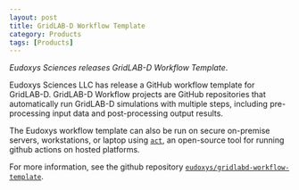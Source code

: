 ```yaml
---
layout: post
title: GridLAB-D Workflow Template
category: Products
tags: [Products]
---
```


_Eudoxys Sciences releases GridLAB-D Workflow Template_.

Eudoxys Sciences LLC has release a GitHub workflow template for GridLAB-D. GridLAB-D Workflow projects are GitHub repositories that automatically run GridLAB-D simulations with multiple steps, including pre-processing input data and post-processing output results.

The Eudoxys workflow template can also be run on secure on-premise servers, workstations, or laptop using <a href="https://github.com/nektos/act">`act`</a>, an open-source tool for running github actions on hosted platforms.

For more information, see the github repository <a href="https://github.com/eudoxys/gridlabd-workflow-template">`eudoxys/gridlabd-workflow-template`</a>.
